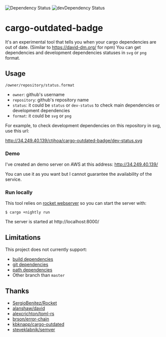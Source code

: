 <img src="https://34.249.40.139/ctjhoa/cargo-outdated-badge/status.svg" alt="Dependency Status">
<img src="https://34.249.40.139/ctjhoa/cargo-outdated-badge/dev-status.svg" alt="devDependency Status">

# cargo-outdated-badge
It's an experimental tool that tells you when your cargo dependencies are out of date. (Similar to https://david-dm.org/ for npm)
You can get dependencies and development dependencies statuses in `svg` or `png` format.

## Usage

`/owner/repository/status.format`

- `owner`: github's username
- `repository`: github's repository name
- `status`: it could be `status` or `dev-status` to check main dependencies or development dependencies
- `format`: it could be `svg` or `png`

For example, to check development dependencies on this repository in svg, use this url:

http://34.249.40.139/ctjhoa/cargo-outdated-badge/dev-status.svg

### Demo
I've created an demo server on AWS at this address: http://34.249.40.139/

You can use it as you want but I cannot guarantee the availability of the service.

### Run locally
This tool relies on [rocket webserver](https://github.com/SergioBenitez/Rocket) so you can start the server with:
```
$ cargo +nightly run
```
The server is started at http://localhost:8000/

## Limitations
This project does not currently support:
- [build dependencies](http://doc.crates.io/specifying-dependencies.html#build-dependencies)
- [git dependencies](http://doc.crates.io/specifying-dependencies.html#specifying-dependencies-from-git-repositories)
- [path dependencies](http://doc.crates.io/specifying-dependencies.html#specifying-path-dependencies)
- Other branch than `master`

## Thanks
- [SergioBenitez/Rocket](https://github.com/SergioBenitez/Rocket)
- [alanshaw/david](https://github.com/alanshaw/david)
- [alexcrichton/toml-rs](https://github.com/alexcrichton/toml-rs)
- [brson/error-chain](https://github.com/brson/error-chain)
- [kbknapp/cargo-outdated](https://github.com/kbknapp/cargo-outdated)
- [steveklabnik/semver](https://github.com/steveklabnik/semver)
